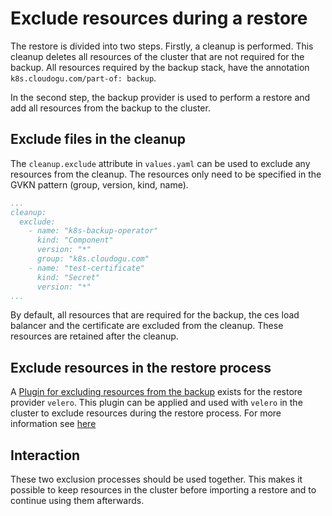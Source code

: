 # Exclude resources during a restore

The restore is divided into two steps. Firstly, a cleanup is performed. This cleanup deletes all
resources of the cluster that are not required for the backup. All resources required by the backup stack,
have the annotation `k8s.cloudogu.com/part-of: backup`.

In the second step, the backup provider is used to perform a restore and add all resources from the
backup to the cluster.

## Exclude files in the cleanup

The `cleanup.exclude` attribute in `values.yaml` can be used to exclude any resources from the cleanup.
The resources only need to be specified in the GVKN pattern (group, version, kind, name). 
```yaml
...
cleanup:
  exclude:
    - name: "k8s-backup-operator"
      kind: "Component"
      version: "*"
      group: "k8s.cloudogu.com"
    - name: "test-certificate"
      kind: "Secret"
      version: "*"
...
```
By default, all resources that are required for the backup, the ces load balancer and the certificate are excluded from the cleanup. 
These resources are retained after the cleanup.

## Exclude resources in the restore process

A [Plugin for excluding resources from the backup](https://github.com/cloudogu/velero-plugin-for-restore-exclude/) 
exists for the restore provider `velero`. 
This plugin can be applied and used with `velero` in the cluster to exclude resources during the
restore process. For more information see [here](https://github.com/cloudogu/k8s-velero/blob/develop/docs/exclude_out_of_restore_en.md)

## Interaction

These two exclusion processes should be used together. This makes it possible to keep resources
in the cluster before importing a restore and to continue using them afterwards.